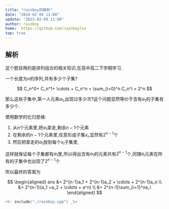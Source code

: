 ```yaml
---
title: "rainboy的解析"
date: "2024-02-09 11:08"
update: "2023-02-09 11:08"
author: rainboy
home:  https://github.com/rainboylvx
top: true
---
```


## 解析
这个题目用的是排列组合的相关知识,在高中高二下学期学习.

一个长度为$n$的序列,共有多少个子集?

$$
C_n^0+ C_n^1+ \cdots + C_n^n = \sum_{i=0}^n C_n^i = 2^n
$$

那么这些子集中,第一人元素$a_1$,出现过多少次?这个问题显然等价于含有$a_1$的子集有多少个.

使用数学的化归思维:
1. 从$n$个元素里,把$a_1$拿走,剩余$n-1$个元素
2. 在剩余的$n-1$个元素里,任意形成子集$x_i$,显然有$2^{n-1}$个
3. 然后把拿走的$a_1$放到每个$x_i$子集里,

这样就保证每个子集都有$a_1$里,所以得出含有$a_1$的元素共有$2^{n-1}$个,同理$a_i$元素在所有的子集中也出现了$2^{n-1}$个

所以最终的答案为

$$
\begin{aligned}
ans &= 2^{n-1}a_1 + 2^{n-1}a_2 + \cdots + 2^{n-1}a_n \\
&= 2^{n-1}(a_1 +a_2 + \cdots + a^n) \\
&= 2^{n-1}\sum_{i=1}^na_i
\end{aligned}
$$

```cpp
<%- include("./rainboy.cpp") _%>
```


